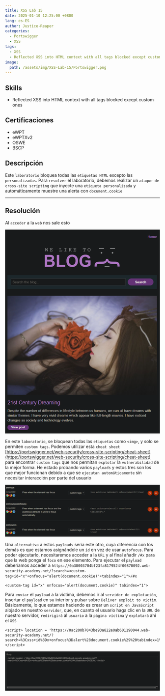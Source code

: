 ```yaml
---
title: XSS Lab 15
date: 2025-01-10 12:25:00 +0800
lang: es-ES
author: Justice-Reaper
categories:
  - Portswigger
  - XSS
tags:
  - XSS
  - Reflected XSS into HTML context with all tags blocked except custom ones
image:
  path: /assets/img/XSS-Lab-15/Portswigger.png
---
```


## Skills

- Reflected XSS into HTML context with all tags blocked except custom ones

## Certificaciones

- eWPT
- eWPTXv2
- OSWE
- BSCP
  
## Descripción

Este `laboratorio` bloquea todas las `etiquetas HTML` excepto las `personalizadas`. Para `resolver` el laboratorio, debemos realizar un `ataque de cross-site scripting` que inyecte una `etiqueta personalizada` y automáticamente muestre una alerta con `document.cookie`

---
## Resolución

Al `acceder` a la `web` nos sale esto

![](/assets/img/XSS-Lab-15/image_1.png)

En este `laboratorio`, se bloquean todas las `etiquetas` como `<img>`, y solo se permiten `custom tags`. Podemos utilizar esta `cheat sheet` [https://portswigger.net/web-security/cross-site-scripting/cheat-sheet](https://portswigger.net/web-security/cross-site-scripting/cheat-sheet) para encontrar `custom tags` que nos permitan `explotar` la `vulnerabilidad` de la mejor forma. He estado probando varios `payloads` y estos tres son los que mejor funcionan debido a que se `ejecutan automáticamente` sin necesitar interacción por parte del usuario

![](/assets/img/XSS-Lab-15/image_2.png)

Una `alternativa` a estos `payloads` sería este otro, cuya diferencia con los demás es que estamos asignándole un `id` en vez de usar `autofocus`. Para poder ejecutarlo, necesitaremos acceder a la `URL` y al final añadir `/#x` para que la web ponga el `foco` en ese elemento. Para ejecutar el `payload` deberíamos acceder a `https://0a38003704bf23fa8179524f00870092.web-security-academy.net/?search=<custom-tag+id="x"+onfocus="alert(document.cookie)"+tabindex="1">/#x`

```
<custom-tag id="x" onfocus="alert(document.cookie)" tabindex="1">
```

Para `enviar` el `payload` a la víctima, debemos ir al `servidor de explotación`, insertar el `payload` en su interior y pulsar sobre `Deliver exploit to victim`. Básicamente, lo que estamos haciendo es crear un `script en JavaScript` alojado en nuestro `servidor`, que, en cuanto el usuario haga clic en la `URL` de nuestro servidor, `redirigirá` al `usuario` a la `página víctima` y `explotará` ahí el `XSS`

```
<script> location = 'https://0ac200b7043be93a822e0ab601190044.web-security-academy.net/?search=%3Cxss+id%3Dx+onfocus%3Dalert%28document.cookie%29%20tabindex=1%3E#x'; </script>
```

![](/assets/img/XSS-Lab-15/image_3.png)

